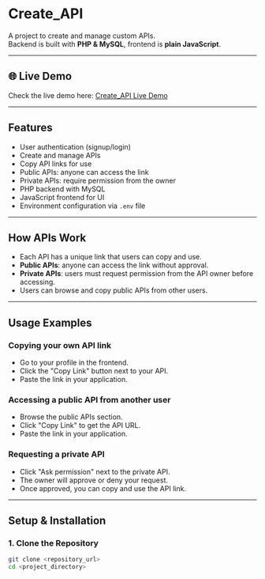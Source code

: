 # Create_API

A project to create and manage custom APIs.  
Backend is built with **PHP & MySQL**, frontend is **plain JavaScript**.

---

## 🌐 Live Demo
Check the live demo here: [Create_API Live Demo](https://your-demo-link.com)

---

## Features
- User authentication (signup/login)
- Create and manage APIs
- Copy API links for use
- Public APIs: anyone can access the link  
- Private APIs: require permission from the owner
- PHP backend with MySQL
- JavaScript frontend for UI
- Environment configuration via `.env` file

---

## How APIs Work
- Each API has a unique link that users can copy and use.
- **Public APIs**: anyone can access the link without approval.
- **Private APIs**: users must request permission from the API owner before accessing.
- Users can browse and copy public APIs from other users.

---

## Usage Examples

### Copying your own API link
- Go to your profile in the frontend.
- Click the "Copy Link" button next to your API.
- Paste the link in your application.

### Accessing a public API from another user
- Browse the public APIs section.
- Click "Copy Link" to get the API URL.
- Paste the link in your application.

### Requesting a private API
- Click "Ask permission" next to the private API.
- The owner will approve or deny your request.
- Once approved, you can copy and use the API link.

---

## Setup & Installation

### 1. Clone the Repository
```bash
git clone <repository_url>
cd <project_directory>

